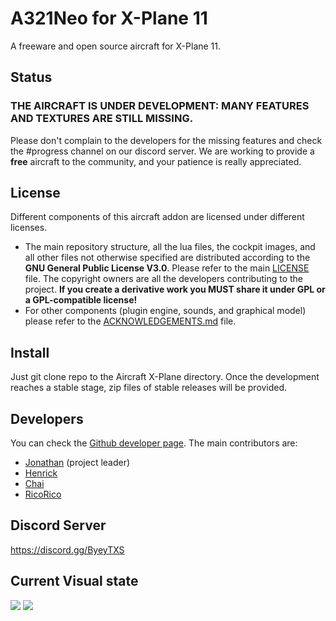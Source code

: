 # A321Neo for X-Plane 11
A freeware and open source aircraft for X-Plane 11.


## Status
### THE AIRCRAFT IS UNDER DEVELOPMENT: MANY FEATURES AND TEXTURES ARE STILL MISSING.
Please don't complain to the developers for the missing features and check the #progress channel on our discord server. We are working to provide a **free** aircraft to the community, and your patience is really appreciated.


## License
Different components of this aircraft addon are licensed under different licenses.
* The main repository structure, all the lua files, the cockpit images, and all other files not otherwise specified are distributed according to the **GNU General Public License V3.0**. Please refer to the main [LICENSE](LICENSE) file. The copyright owners are all the developers contributing to the project. **If you create a derivative work you MUST share it under GPL or a GPL-compatible license!**
* For other components (plugin engine, sounds, and graphical model) please refer to the [ACKNOWLEDGEMENTS.md](ACKNOWLEDGEMENTS.md) file.

## Install
Just git clone repo to the Aircraft X-Plane directory. Once the development reaches a stable stage, zip files of stable releases will be provided. 

## Developers
You can check the [Github developer page](https://github.com/JonathanOrr/A321Neo-FXPL/graphs/contributors). The main contributors are:
* [Jonathan](https://github.com/JonathanOrr) (project leader)
* [Henrick](https://github.com/KuHenrick)
* [Chai](https://github.com/Chai112)
* [RicoRico](https://github.com/rico23rico)


## Discord Server
https://discord.gg/ByeyTXS


## Current Visual state
![](https://cdn.discordapp.com/attachments/691973360556441610/759809658285326346/A321_-_2020-09-27_15.45.47.png)
![](https://cdn.discordapp.com/attachments/691973360556441610/759809671611285534/A321_-_2020-09-23_19.53.12.png)

